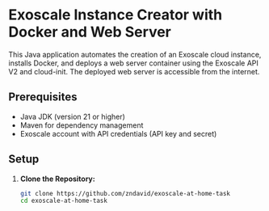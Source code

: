 # Exoscale Instance Creator with Docker and Web Server

This Java application automates the creation of an Exoscale cloud instance, installs Docker, and deploys a web server container using the Exoscale API V2 and cloud-init. The deployed web server is accessible from the internet.

## Prerequisites

- Java JDK (version 21 or higher)
- Maven for dependency management
- Exoscale account with API credentials (API key and secret)

## Setup

1. **Clone the Repository:**
   ```bash
   git clone https://github.com/zndavid/exoscale-at-home-task
   cd exoscale-at-home-task

